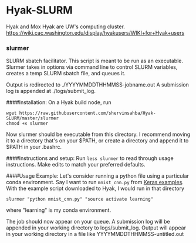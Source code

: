 # Hyak-SLURM

Hyak and Mox Hyak are UW's computing cluster.
https://wiki.cac.washington.edu/display/hyakusers/WIKI+for+Hyak+users


### slurmer

SLURM sbatch facilitator. This script is meant to be run as an executable. Slurmer
takes in options via command line to control SLURM variables, creates a temp SLURM 
sbatch file, and queues it.

Output is redirected to ./YYYYMMDDTHHMMSS-jobname.out
A submission log is appended at ./logs/submit_log.

####Installation:
On a Hyak build node, run

```
wget https://raw.githubusercontent.com/shervinsahba/Hyak-SLURM/master/slurmer
chmod +x slurmer
```

Now slurmer should be executable from this directory. 
I recommend moving it to a directory that's on your $PATH, 
or create a directory and append it to $PATH in your .bashrc.

####Instructions and setup:
Run `less slurmer` to read through usage instructions.
Make edits to match your preferred defaults.


####Usage Example:
Let's consider running a python file using a particular conda environment.
Say I want to run `mnist_cnn.py` from [Keras examples](https://github.com/keras-team/keras/tree/master/examples). 
With the example script downloaded to Hyak, I would run in that directory

```
slurmer "python mnist_cnn.py" "source activate learning"
```

where "learning" is my conda environment. 

The job should now appear on your queue. 
A submission log will be appended in your working directory to logs/submit_log.
Output will appear in your working directory in a file like YYYYMMDDTHHMMSS-untitled.out
